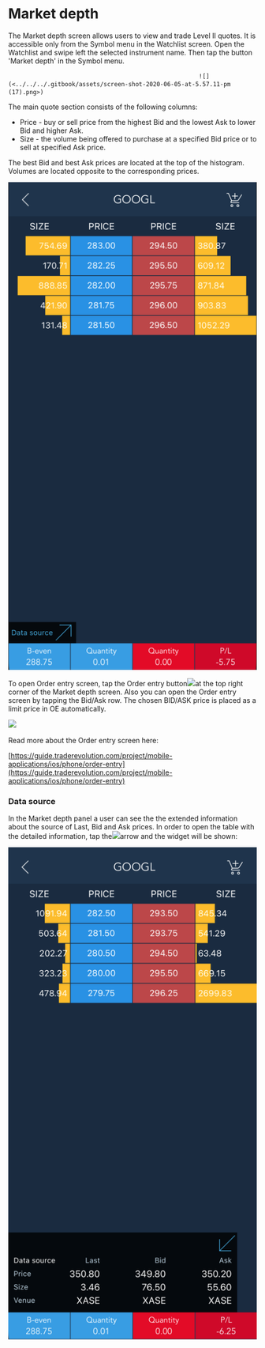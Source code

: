 # Market depth

The Market depth screen allows users to view and trade Level II quotes. It is accessible only from the Symbol menu in the Watchlist screen.  Open the Watchlist and swipe left the selected instrument name. Then tap the button 'Market depth' in the Symbol menu.

                                                          ![](<../../../.gitbook/assets/screen-shot-2020-06-05-at-5.57.11-pm (17).png>)                                

The main quote section consists of the following columns:

* Price - buy or sell price from the highest Bid and the lowest Ask to lower Bid and higher Ask.
* Size - the volume being offered to purchase at a specified Bid price or to sell at specified Ask price.

The best Bid and best Ask prices are located at the top of the histogram. Volumes are located opposite to the corresponding prices.

![](<../../../.gitbook/assets/md1 (1).png>)

To open Order entry screen, tap the Order entry button![](<../../../.gitbook/assets/1-kopiya (2).png>)at the top right corner of the Market depth screen. Also you can open the Order entry screen by tapping the Bid/Ask row. The chosen BID/ASK price is placed as a limit price in OE automatically.

![](<../../../.gitbook/assets/2 (104).png>)


Read more about the Order entry screen here:

[https://guide.traderevolution.com/project/mobile-applications/ios/phone/order-entry](https://guide.traderevolution.com/project/mobile-applications/ios/phone/order-entry)

### Data source

In the Market depth panel a user can see the the extended information about the source of Last, Bid and Ask prices. In order to open the table with the detailed information, tap the![](<../../../.gitbook/assets/1627053453914-kopiya (1).jpeg>)arrow and the widget will be shown:

![](../../../.gitbook/assets/big-md.png)
